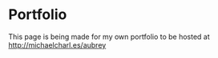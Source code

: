 # Portfolio

This page is being made for my own portfolio to be hosted at http://michaelcharl.es/aubrey